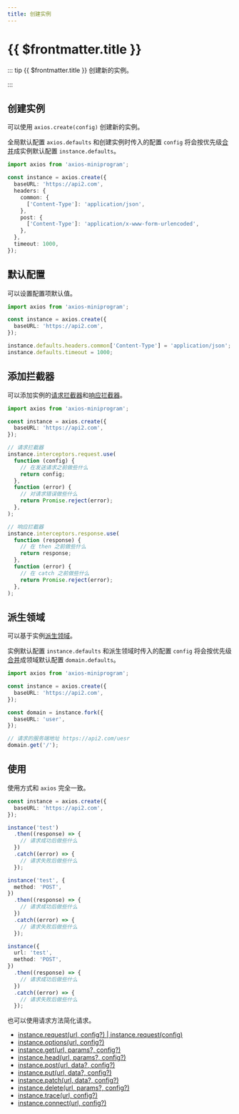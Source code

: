 ```yaml
---
title: 创建实例
---
```


# {{ $frontmatter.title }}

::: tip {{ $frontmatter.title }}
创建新的实例。

:::

## 创建实例

可以使用 `axios.create(config)` 创建新的实例。

全局默认配置 `axios.defaults` 和创建实例时传入的配置 `config` 将会按优先级[合并](/basics/defaults#配置合并策略)成实例默认配置 `instance.defaults`。

```ts
import axios from 'axios-miniprogram';

const instance = axios.create({
  baseURL: 'https://api2.com',
  headers: {
    common: {
      ['Content-Type']: 'application/json',
    },
    post: {
      ['Content-Type']: 'application/x-www-form-urlencoded',
    },
  },
  timeout: 1000,
});
```

## 默认配置

可以设置配置项默认值。

```ts
import axios from 'axios-miniprogram';

const instance = axios.create({
  baseURL: 'https://api2.com',
});

instance.defaults.headers.common['Content-Type'] = 'application/json';
instance.defaults.timeout = 1000;
```

## 添加拦截器

可以添加实例的[请求拦截器](/advanced/request-interceptor)和[响应拦截器](/advanced/response-interceptor)。

```ts
import axios from 'axios-miniprogram';

const instance = axios.create({
  baseURL: 'https://api2.com',
});

// 请求拦截器
instance.interceptors.request.use(
  function (config) {
    // 在发送请求之前做些什么
    return config;
  },
  function (error) {
    // 对请求错误做些什么
    return Promise.reject(error);
  },
);

// 响应拦截器
instance.interceptors.response.use(
  function (response) {
    // 在 then 之前做些什么
    return response;
  },
  function (error) {
    // 在 catch 之前做些什么
    return Promise.reject(error);
  },
);
```

## 派生领域

可以基于实例[派生领域](/advanced/fork)。

实例默认配置 `instance.defaults` 和派生领域时传入的配置 `config` 将会按优先级[合并](/basics/defaults#配置合并策略)成领域默认配置 `domain.defaults`。

```ts
import axios from 'axios-miniprogram';

const instance = axios.create({
  baseURL: 'https://api2.com',
});

const domain = instance.fork({
  baseURL: 'user',
});

// 请求的服务端地址 https://api2.com/uesr
domain.get('/');
```

## 使用

使用方式和 `axios` 完全一致。

```ts
const instance = axios.create({
  baseURL: 'https://api2.com',
});

instance('test')
  .then((response) => {
    // 请求成功后做些什么
  })
  .catch((error) => {
    // 请求失败后做些什么
  });

instance('test', {
  method: 'POST',
})
  .then((response) => {
    // 请求成功后做些什么
  })
  .catch((error) => {
    // 请求失败后做些什么
  });

instance({
  url: 'test',
  method: 'POST',
})
  .then((response) => {
    // 请求成功后做些什么
  })
  .catch((error) => {
    // 请求失败后做些什么
  });
```

也可以使用请求方法简化请求。

- [instance.request(url, config?) | instance.request(config)](/basics/request)
- [instance.options(url, config?)](/method/OPTIONS)
- [instance.get(url, params?, config?)](/method/GET)
- [instance.head(url, params?, config?)](/method/HEAD)
- [instance.post(url, data?, config?)](/method/POST)
- [instance.put(url, data?, config?)](/method/PUT)
- [instance.patch(url, data?, config?)](/method/PATCH)
- [instance.delete(url, params?, config?)](/method/DELETE)
- [instance.trace(url, config?)](/method/TRACE)
- [instance.connect(url, config?)](/method/CONNECT)
